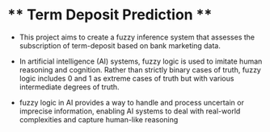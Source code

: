 # ** Term Deposit Prediction **

* This project aims to create a fuzzy inference system that assesses the subscription of term-deposit based on bank marketing data.

* In artificial intelligence (AI) systems, fuzzy logic is used to imitate human reasoning and cognition. Rather than strictly binary cases of truth, fuzzy logic includes 0 and 1 as extreme cases of truth but with various intermediate degrees of truth.

* fuzzy logic in AI provides a way to handle and process uncertain or imprecise information, enabling AI systems to deal with real-world complexities and capture human-like reasoning
